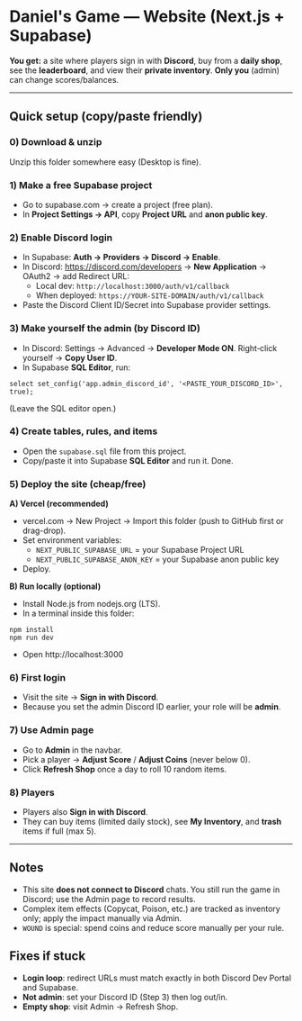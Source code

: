 # Daniel's Game — Website (Next.js + Supabase)

**You get:** a site where players sign in with **Discord**, buy from a **daily shop**, see the **leaderboard**, and view their **private inventory**. **Only you** (admin) can change scores/balances.

---
## Quick setup (copy/paste friendly)

### 0) Download & unzip
Unzip this folder somewhere easy (Desktop is fine).

### 1) Make a free Supabase project
- Go to supabase.com → create a project (free plan).
- In **Project Settings → API**, copy **Project URL** and **anon public key**.

### 2) Enable Discord login
- In Supabase: **Auth → Providers → Discord → Enable**.
- In Discord: https://discord.com/developers → **New Application** → OAuth2 → add Redirect URL:
  - Local dev: `http://localhost:3000/auth/v1/callback`
  - When deployed: `https://YOUR-SITE-DOMAIN/auth/v1/callback`
- Paste the Discord Client ID/Secret into Supabase provider settings.

### 3) Make yourself the admin (by Discord ID)
- In Discord: Settings → Advanced → **Developer Mode ON**. Right‑click yourself → **Copy User ID**.
- In Supabase **SQL Editor**, run:
```
select set_config('app.admin_discord_id', '<PASTE_YOUR_DISCORD_ID>', true);
```
(Leave the SQL editor open.)

### 4) Create tables, rules, and items
- Open the `supabase.sql` file from this project.
- Copy/paste it into Supabase **SQL Editor** and run it. Done.

### 5) Deploy the site (cheap/free)
**A) Vercel (recommended)**
- vercel.com → New Project → Import this folder (push to GitHub first or drag-drop).
- Set environment variables:
  - `NEXT_PUBLIC_SUPABASE_URL` = your Supabase Project URL
  - `NEXT_PUBLIC_SUPABASE_ANON_KEY` = your Supabase anon public key
- Deploy.

**B) Run locally (optional)**
- Install Node.js from nodejs.org (LTS).
- In a terminal inside this folder:
```
npm install
npm run dev
```
- Open http://localhost:3000

### 6) First login
- Visit the site → **Sign in with Discord**.
- Because you set the admin Discord ID earlier, your role will be **admin**.

### 7) Use Admin page
- Go to **Admin** in the navbar.
- Pick a player → **Adjust Score** / **Adjust Coins** (never below 0).
- Click **Refresh Shop** once a day to roll 10 random items.

### 8) Players
- Players also **Sign in with Discord**.
- They can buy items (limited daily stock), see **My Inventory**, and **trash** items if full (max 5).

---
## Notes
- This site **does not connect to Discord** chats. You still run the game in Discord; use the Admin page to record results.
- Complex item effects (Copycat, Poison, etc.) are tracked as inventory only; apply the impact manually via Admin.
- `WOUND` is special: spend coins and reduce score manually per your rule.

## Fixes if stuck
- **Login loop**: redirect URLs must match exactly in both Discord Dev Portal and Supabase.
- **Not admin**: set your Discord ID (Step 3) then log out/in.
- **Empty shop**: visit Admin → Refresh Shop.
